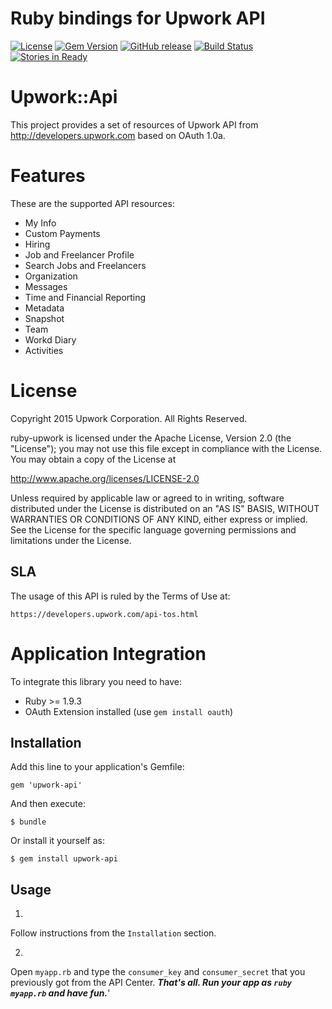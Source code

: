 Ruby bindings for Upwork API
============

[![License](http://img.shields.io/packagist/l/upwork/php-upwork.svg)](http://www.apache.org/licenses/LICENSE-2.0.html)
[![Gem Version](https://badge.fury.io/rb/upwork-api.svg)](http://badge.fury.io/rb/upwork-api)
[![GitHub release](https://img.shields.io/github/release/upwork/ruby-upwork.svg)](https://github.com/upwork/ruby-upwork/releases)
[![Build Status](https://travis-ci.org/upwork/ruby-upwork.svg)](https://travis-ci.org/upwork/ruby-upwork)
[![Stories in Ready](http://badge.waffle.io/upwork/ruby-upwork.png)](http://waffle.io/upwork/ruby-upwork)

# Upwork::Api

This project provides a set of resources of Upwork API from http://developers.upwork.com
 based on OAuth 1.0a.

# Features
These are the supported API resources:

* My Info
* Custom Payments
* Hiring
* Job and Freelancer Profile
* Search Jobs and Freelancers
* Organization
* Messages
* Time and Financial Reporting
* Metadata
* Snapshot
* Team
* Workd Diary
* Activities

# License

Copyright 2015 Upwork Corporation. All Rights Reserved.

ruby-upwork is licensed under the Apache License, Version 2.0 (the "License");
you may not use this file except in compliance with the License.
You may obtain a copy of the License at

http://www.apache.org/licenses/LICENSE-2.0

Unless required by applicable law or agreed to in writing, software
distributed under the License is distributed on an "AS IS" BASIS,
WITHOUT WARRANTIES OR CONDITIONS OF ANY KIND, either express or implied.
See the License for the specific language governing permissions and
limitations under the License.

## SLA
The usage of this API is ruled by the Terms of Use at:

    https://developers.upwork.com/api-tos.html

# Application Integration
To integrate this library you need to have:

* Ruby >= 1.9.3
* OAuth Extension installed (use `gem install oauth`)

## Installation

Add this line to your application's Gemfile:

    gem 'upwork-api'

And then execute:

    $ bundle

Or install it yourself as:

    $ gem install upwork-api

## Usage

1.
Follow instructions from the `Installation` section.

2.
Open `myapp.rb` and type the `consumer_key` and `consumer_secret` that you previously got from the API Center.
***That's all. Run your app as `ruby myapp.rb` and have fun.***'
